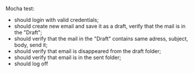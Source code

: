 
Mocha test:
- should login with valid credentials;
- should create new email and save it as a draft, verify that the mail is in the "Draft";
- should verify that the mail in the "Draft" contains same adress, subject, body, send it; 
- should verify that email is disappeared from the draft folder;
- should verify that email is in the sent folder;
- should log off
